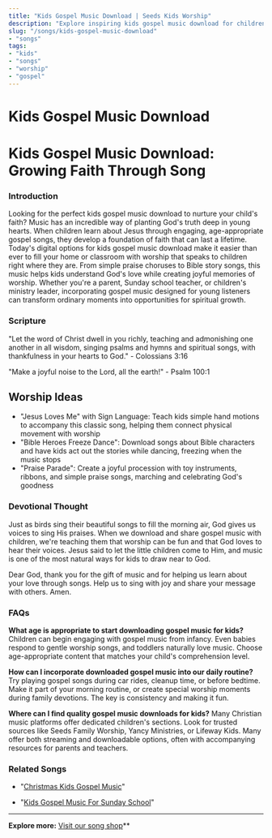 ```yaml
---
title: "Kids Gospel Music Download | Seeds Kids Worship"
description: "Explore inspiring kids gospel music download for children's worship and faith development. Biblical music resources for families and ministry."
slug: "/songs/kids-gospel-music-download"
- "songs"
tags:
- "kids"
- "songs"
- "worship"
- "gospel"
---
```


# Kids Gospel Music Download

# Kids Gospel Music Download: Growing Faith Through Song

### Introduction
Looking for the perfect kids gospel music download to nurture your child's faith? Music has an incredible way of planting God's truth deep in young hearts. When children learn about Jesus through engaging, age-appropriate gospel songs, they develop a foundation of faith that can last a lifetime. Today's digital options for kids gospel music download make it easier than ever to fill your home or classroom with worship that speaks to children right where they are. From simple praise choruses to Bible story songs, this music helps kids understand God's love while creating joyful memories of worship. Whether you're a parent, Sunday school teacher, or children's ministry leader, incorporating gospel music designed for young listeners can transform ordinary moments into opportunities for spiritual growth.

### Scripture
"Let the word of Christ dwell in you richly, teaching and admonishing one another in all wisdom, singing psalms and hymns and spiritual songs, with thankfulness in your hearts to God." - Colossians 3:16

"Make a joyful noise to the Lord, all the earth!" - Psalm 100:1

## Worship Ideas
- "Jesus Loves Me" with Sign Language: Teach kids simple hand motions to accompany this classic song, helping them connect physical movement with worship
- "Bible Heroes Freeze Dance": Download songs about Bible characters and have kids act out the stories while dancing, freezing when the music stops
- "Praise Parade": Create a joyful procession with toy instruments, ribbons, and simple praise songs, marching and celebrating God's goodness

### Devotional Thought
Just as birds sing their beautiful songs to fill the morning air, God gives us voices to sing His praises. When we download and share gospel music with children, we're teaching them that worship can be fun and that God loves to hear their voices. Jesus said to let the little children come to Him, and music is one of the most natural ways for kids to draw near to God.

Dear God, thank you for the gift of music and for helping us learn about your love through songs. Help us to sing with joy and share your message with others. Amen.

### FAQs
**What age is appropriate to start downloading gospel music for kids?**
Children can begin engaging with gospel music from infancy. Even babies respond to gentle worship songs, and toddlers naturally love music. Choose age-appropriate content that matches your child's comprehension level.

**How can I incorporate downloaded gospel music into our daily routine?**
Try playing gospel songs during car rides, cleanup time, or before bedtime. Make it part of your morning routine, or create special worship moments during family devotions. The key is consistency and making it fun.

**Where can I find quality gospel music downloads for kids?**
Many Christian music platforms offer dedicated children's sections. Look for trusted sources like Seeds Family Worship, Yancy Ministries, or Lifeway Kids. Many offer both streaming and downloadable options, often with accompanying resources for parents and teachers.

### Related Songs

- "[Christmas Kids Gospel Music](/activities/christmas-kids-gospel-music/)"

- "[Kids Gospel Music For Sunday School](/activities/kids-gospel-music-for-sunday-school/)"

---

**Explore more:** [Visit our song shop](https://seedskidsworship.com/shop)**

<!-- Schema Markup -->
<script type="application/ld+json">
{
  "@context": "https://schema.org",
  "@type": "MusicRecording",
  "name": "Kids Gospel Music Download",
  "byArtist": {
    "@type": "MusicGroup",
    "name": "Seeds Kids Worship"
  },
  "isFamilyFriendly": true,
  "url": "https://seedskidsworship.com/songs/kids-gospel-music-download/"
}
</script>
